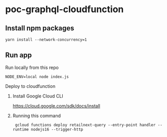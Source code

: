 # poc-graphql-cloudfunction

## Install npm packages

    yarn install --network-concurrency=1

## Run app

Run locally from this repo

    NODE_ENV=local node index.js
    
Deploy to cloudfunction
    
1. Install Google Cloud CLI
    
    https://cloud.google.com/sdk/docs/install
      
2. Running this command

        gcloud functions deploy retailnext-query --entry-point handler --runtime nodejs16 --trigger-http
